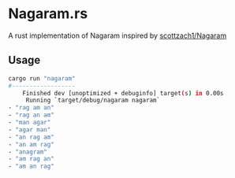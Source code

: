# Nagaram.rs

A rust implementation of Nagaram inspired by [scottzach1/Nagaram](https://github.com/scottzach1/Nagaram)

## Usage

```bash
cargo run "nagaram"
#------------------
    Finished dev [unoptimized + debuginfo] target(s) in 0.00s
     Running `target/debug/nagaram nagaram`
- "rag am an"
- "rag an am"
- "man agar"
- "agar man"
- "an rag am"
- "an am rag"
- "anagram"
- "am rag an"
- "am an rag"
```
